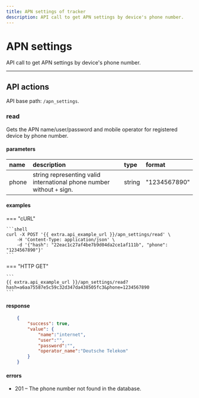 ```yaml
---
title: APN settings of tracker
description: API call to get APN settings by device's phone number.
---
```


# APN settings

API call to get APN settings by device's phone number.

***

## API actions

API base path: `/apn_settings`.

### read

Gets the APN name/user/password and mobile operator for registered device by phone number.

#### parameters

| name  | description                                                            | type   | format       |
|:------|:-----------------------------------------------------------------------|:-------|:-------------|
| phone | string representing valid international phone number without `+` sign. | string | "1234567890" |

#### examples

=== "cURL"

    ```shell
    curl -X POST '{{ extra.api_example_url }}/apn_settings/read' \
        -H 'Content-Type: application/json' \
        -d '{"hash": "22eac1c27af4be7b9d04da2ce1af111b", "phone": "1234567890"}'
    ```

=== "HTTP GET"

    ```
    {{ extra.api_example_url }}/apn_settings/read?hash=a6aa75587e5c59c32d347da438505fc3&phone=1234567890
    ```

#### response

```json
    {
        "success": true,
        "value": {
            "name":"internet",
            "user":"",
            "password":"",
            "operator_name":"Deutsche Telekom"
        }
    }
```

#### errors

* 201 – The phone number not found in the database.
